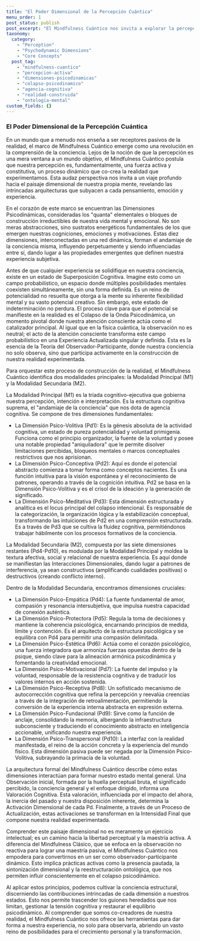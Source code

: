 ```yaml
---
title: "El Poder Dimensional de la Percepción Cuántica"
menu_order: 1
post_status: publish
post_excerpt: "El Mindfulness Cuántico nos invita a explorar la percepción no como un acto pasivo, sino como una fuerza activa que moldea nuestra realidad. Este enfoque profundiza en cómo las dimensiones psicodinámicas de nuestra conciencia interactúan y colapsan para formar nuestra experiencia subjetiva, revelando el potencial de una agencia cognitiva sin precedentes en la construcción del ser."
taxonomy:
  category:
    - "Perception"
    - "Psychodynamic Dimensions"
    - "Core Concepts"
  post_tag:
    - "mindfulness-cuantico"
    - "percepcion-activa"
    - "dimensiones-psicodinamicas"
    - "colapso-psicodinamico"
    - "agencia-cognitiva"
    - "realidad-construida"
    - "ontologia-mental"
custom_fields: {}
---
```


### El Poder Dimensional de la Percepción Cuántica

En un mundo que a menudo nos enseña a ser receptores pasivos de la realidad, el marco de Mindfulness Cuántico emerge como una revolución en la comprensión de la conciencia. Lejos de la noción de que la percepción es una mera ventana a un mundo objetivo, el Mindfulness Cuántico postula que nuestra percepción es, fundamentalmente, una fuerza activa y constitutiva, un proceso dinámico que co-crea la realidad que experimentamos. Esta audaz perspectiva nos invita a un viaje profundo hacia el paisaje dimensional de nuestra propia mente, revelando las intrincadas arquitecturas que subyacen a cada pensamiento, emoción y experiencia.

En el corazón de este marco se encuentran las Dimensiones Psicodinámicas, consideradas los "quanta" elementales o bloques de construcción irreductibles de nuestra vida mental y emocional. No son meras abstracciones, sino sustratos energéticos fundamentales de los que emergen nuestras cogniciones, emociones y motivaciones. Estas diez dimensiones, interconectadas en una red dinámica, forman el andamiaje de la conciencia misma, influyendo perpetuamente y siendo influenciadas entre sí, dando lugar a las propiedades emergentes que definen nuestra experiencia subjetiva.

Antes de que cualquier experiencia se solidifique en nuestra conciencia, existe en un estado de Superposición Cognitiva. Imagine esto como un campo probabilístico, un espacio donde múltiples posibilidades mentales coexisten simultáneamente, sin una forma definida. Es un reino de potencialidad no resuelta que otorga a la mente su inherente flexibilidad mental y su vasto potencial creativo. Sin embargo, este estado de indeterminación no perdura. El proceso clave para que el potencial se manifieste en la realidad es el Colapso de la Onda Psicodinámica, un momento pivotal donde nuestra atención consciente actúa como el catalizador principal. Al igual que en la física cuántica, la observación no es neutral; el acto de la atención consciente transforma este campo probabilístico en una Experiencia Actualizada singular y definida. Esta es la esencia de la Teoría del Observador-Participante, donde nuestra conciencia no solo observa, sino que participa activamente en la construcción de nuestra realidad experimentada.

Para orquestar este proceso de construcción de la realidad, el Mindfulness Cuántico identifica dos modalidades principales: la Modalidad Principal (M1) y la Modalidad Secundaria (M2).

La Modalidad Principal (M1) es la tríada cognitivo-ejecutiva que gobierna nuestra percepción, intención e interpretación. Es la estructura cognitiva suprema, el "andamiaje de la conciencia" que nos dota de agencia cognitiva. Se compone de tres dimensiones fundamentales:

*   La Dimensión Psico-Volitiva (Pd1): Es la génesis absoluta de la actividad cognitiva, un estado de pureza potencialidad y voluntad primigenia. Funciona como el principio organizador, la fuente de la voluntad y posee una notable propiedad "aniquiladora" que le permite disolver limitaciones percibidas, bloqueos mentales o marcos conceptuales restrictivos que nos aprisionan.
*   La Dimensión Psico-Conceptiva (Pd2): Aquí es donde el potencial abstracto comienza a tomar forma como conceptos nacientes. Es una función intuitiva para la visión espontánea y el reconocimiento de patrones, operando a través de la cognición intuitiva. Pd2 se basa en la Dimensión Psico-Volitiva y es el crisol de la ideación y la generación de significado.
*   La Dimensión Psico-Meditativa (Pd3): Esta dimensión estructurada y analítica es el locus principal del colapso intencional. Es responsable de la categorización, la organización lógica y la estabilización conceptual, transformando las intuiciones de Pd2 en una comprensión estructurada. Es a través de Pd3 que se cultiva la fluidez cognitiva, permitiéndonos trabajar hábilmente con los procesos formativos de la conciencia.

La Modalidad Secundaria (M2), compuesta por las siete dimensiones restantes (Pd4-Pd10), es modulada por la Modalidad Principal y moldea la textura afectiva, social y relacional de nuestra experiencia. Es aquí donde se manifiestan las Interacciones Dimensionales, dando lugar a patrones de interferencia, ya sean constructivos (amplificando cualidades positivas) o destructivos (creando conflicto interno).

Dentro de la Modalidad Secundaria, encontramos dimensiones cruciales:

*   La Dimensión Psico-Empática (Pd4): La fuente fundamental de amor, compasión y resonancia intersubjetiva, que impulsa nuestra capacidad de conexión auténtica.
*   La Dimensión Psico-Protectora (Pd5): Regula la toma de decisiones y mantiene la coherencia psicológica, encarnando principios de medida, límite y contención. Es el arquitecto de la estructura psicológica y se equilibra con Pd4 para permitir una compasión delimitada.
*   La Dimensión Psico-Estética (Pd6): Actúa como el corazón psicológico, una fuerza integradora que armoniza fuerzas opuestas dentro de la psique, siendo clave para la alineación armónica psicodinámica y fomentando la creatividad emocional.
*   La Dimensión Psico-Motivacional (Pd7): La fuente del impulso y la voluntad, responsable de la resistencia cognitiva y de traducir los valores internos en acción sostenida.
*   La Dimensión Psico-Receptiva (Pd8): Un sofisticado mecanismo de autocorrección cognitiva que refina la percepción y reevalúa creencias a través de la integración de retroalimentación, permitiendo la conversión de la experiencia interna abstracta en expresión externa.
*   La Dimensión Psico-Fundacional (Pd9): Sirve como la función de anclaje, consolidando la memoria, albergando la infraestructura subconsciente y traduciendo el conocimiento abstracto en inteligencia accionable, unificando nuestra experiencia.
*   La Dimensión Psico-Transpersonal (Pd10): La interfaz con la realidad manifestada, el reino de la acción concreta y la experiencia del mundo físico. Esta dimensión pasiva puede ser negada por la Dimensión Psico-Volitiva, subrayando la primacía de la voluntad.

La arquitectura formal del Mindfulness Cuántico describe cómo estas dimensiones interactúan para formar nuestro estado mental general. Una Observación inicial, formada por la huella perceptual bruta, el significado percibido, la conciencia general y el enfoque dirigido, informa una Valoración Cognitiva. Esta valoración, influenciada por el impacto del ahora, la inercia del pasado y nuestra disposición inherente, determina la Activación Dimensional de cada Pd. Finalmente, a través de un Proceso de Actualización, estas activaciones se transforman en la Intensidad Final que compone nuestra realidad experimentada.

Comprender este paisaje dimensional no es meramente un ejercicio intelectual; es un camino hacia la libertad perceptual y la maestría activa. A diferencia del Mindfulness Clásico, que se enfoca en la observación no reactiva para lograr una maestría pasiva, el Mindfulness Cuántico nos empodera para convertirnos en un ser como observador-participante dinámico. Esto implica prácticas activas como la presencia pautada, la sintonización dimensional y la reestructuración ontológica, que nos permiten influir conscientemente en el colapso psicodinámico.

Al aplicar estos principios, podemos cultivar la conciencia estructural, discerniendo las contribuciones intrincadas de cada dimensión a nuestros estados. Esto nos permite trascender los guiones heredados que nos limitan, gestionar la tensión cognitiva y restaurar el equilibrio psicodinámico. Al comprender que somos co-creadores de nuestra realidad, el Mindfulness Cuántico nos ofrece las herramientas para dar forma a nuestra experiencia, no solo para observarla, abriendo un vasto reino de posibilidades para el crecimiento personal y la transformación.